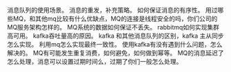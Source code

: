 消息队列的使用场景。
消息的重发，补充策略。
如何保证消息的有序性。
用过哪些MQ，和其他mq比较有什么优缺点，MQ的连接是线程安全的吗，你们公司的MQ服务架构怎样的。
MQ系统的数据如何保证不丢失。
rabbitmq如何实现集群高可用。
kafka吞吐量高的原因。
kafka 和其他消息队列的区别，kafka 主从同步怎么实现。
利用mq怎么实现最终一致性。
使用kafka有没有遇到什么问题，怎么解决的。
MQ有可能发生重复消费，如何避免，如何做到幂等。
MQ的消息延迟了怎么处理，消息可以设置过期时间么，过期了你们一般怎么处理。